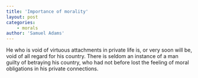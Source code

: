 ```yaml
---
title: 'Importance of morality'
layout: post
categories:
    - morals
author: 'Samuel Adams'
---
```


He who is void of virtuous attachments in private life is, or very soon will be, void of all regard for his country. There is seldom an instance of a man guilty of betraying his country, who had not before lost the feeling of moral obligations in his private connections.